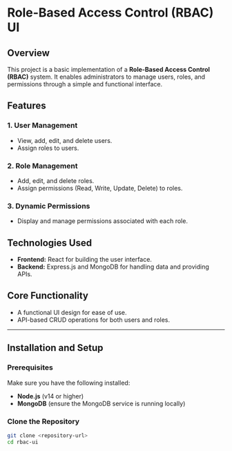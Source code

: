 # Role-Based Access Control (RBAC) UI

## Overview

This project is a basic implementation of a **Role-Based Access Control (RBAC)** system. It enables administrators to manage users, roles, and permissions through a simple and functional interface.

## Features

### 1. User Management
- View, add, edit, and delete users.
- Assign roles to users.

### 2. Role Management
- Add, edit, and delete roles.
- Assign permissions (Read, Write, Update, Delete) to roles.

### 3. Dynamic Permissions
- Display and manage permissions associated with each role.

## Technologies Used
- **Frontend:** React for building the user interface.
- **Backend:** Express.js and MongoDB for handling data and providing APIs.

## Core Functionality
- A functional UI design for ease of use.
- API-based CRUD operations for both users and roles.

---

## Installation and Setup

### Prerequisites
Make sure you have the following installed:
- **Node.js** (v14 or higher)
- **MongoDB** (ensure the MongoDB service is running locally)

### Clone the Repository
```bash
git clone <repository-url>
cd rbac-ui
